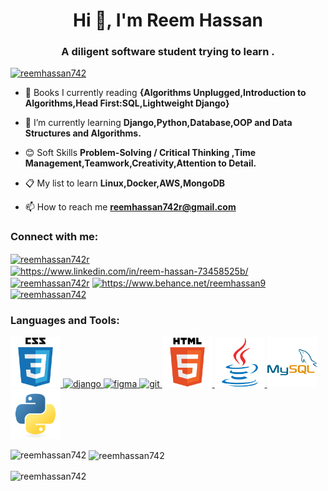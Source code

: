 <h1 align="center">Hi 👋, I'm Reem Hassan</h1>
<h3 align="center">A diligent software student trying to learn .</h3>

<p align="left"> <a href="https://github.com/ryo-ma/github-profile-trophy"><img src="https://github-profile-trophy.vercel.app/?username=reemhassan742" alt="reemhassan742" /></a> </p>


- 📕 Books I currently reading **{Algorithms Unplugged,Introduction to Algorithms,Head First:SQL,Lightweight Django}**

- 🌱 I’m currently learning **Django,Python,Database,OOP and Data Structures and Algorithms.**

- 😊 Soft Skills **Problem-Solving / Critical Thinking ,Time Management,Teamwork,Creativity,Attention to Detail.**

- 📋 My list to learn **Linux,Docker,AWS,MongoDB**

- 📫 How to reach me **reemhassan742r@gmail.com**

<h3 align="left">Connect with me:</h3>
<p align="left">
<a href="https://twitter.com/reemhassan742r" target="blank"><img align="center" src="https://raw.githubusercontent.com/rahuldkjain/github-profile-readme-generator/master/src/images/icons/Social/twitter.svg" alt="reemhassan742r" height="40" width="50" /></a>
<a href="https://linkedin.com/in/https://www.linkedin.com/in/reem-hassan-73458525b/" target="blank"><img align="center" src="https://raw.githubusercontent.com/rahuldkjain/github-profile-readme-generator/master/src/images/icons/Social/linked-in-alt.svg" alt="https://www.linkedin.com/in/reem-hassan-73458525b/" height="40" width="50" /></a>
<a href="https://instagram.com/reemhassan742r" target="blank"><img align="center" src="https://raw.githubusercontent.com/rahuldkjain/github-profile-readme-generator/master/src/images/icons/Social/instagram.svg" alt="reemhassan742r" height="40" width="50" /></a>
<a href="https://www.behance.net/https://www.behance.net/reemhassan9" target="blank"><img align="center" src="https://raw.githubusercontent.com/rahuldkjain/github-profile-readme-generator/master/src/images/icons/Social/behance.svg" alt="https://www.behance.net/reemhassan9" height="40" width="50" /></a>
<a href="https://www.leetcode.com/reemhassan742" target="blank"><img align="center" src="https://raw.githubusercontent.com/rahuldkjain/github-profile-readme-generator/master/src/images/icons/Social/leet-code.svg" alt="reemhassan742" height="40" width="50" /></a>
</p>

<h3 align="left">Languages and Tools:</h3>
<p align="left"> <a href="https://www.w3schools.com/css/" target="_blank" rel="noreferrer"> <img src="https://raw.githubusercontent.com/devicons/devicon/master/icons/css3/css3-original-wordmark.svg" alt="css3" width="80" height="80"/> </a> <a href="https://www.djangoproject.com/" target="_blank" rel="noreferrer"> <img src="https://cdn.worldvectorlogo.com/logos/django.svg" alt="django" width="80" height="80"/> </a> <a href="https://www.figma.com/" target="_blank" rel="noreferrer"> <img src="https://www.vectorlogo.zone/logos/figma/figma-icon.svg" alt="figma" width="80" height="80"/> </a> <a href="https://git-scm.com/" target="_blank" rel="noreferrer"> <img src="https://www.vectorlogo.zone/logos/git-scm/git-scm-icon.svg" alt="git" width="80" height="80"/> </a> <a href="https://www.w3.org/html/" target="_blank" rel="noreferrer"> <img src="https://raw.githubusercontent.com/devicons/devicon/master/icons/html5/html5-original-wordmark.svg" alt="html5" width="80" height="80"/> </a> <a href="https://www.java.com" target="_blank" rel="noreferrer"> <img src="https://raw.githubusercontent.com/devicons/devicon/master/icons/java/java-original.svg" alt="java" width="80" height="80"/> </a> <a href="https://www.mysql.com/" target="_blank" rel="noreferrer"> <img src="https://raw.githubusercontent.com/devicons/devicon/master/icons/mysql/mysql-original-wordmark.svg" alt="mysql" width="80" height="80"/> </a> <a href="https://www.python.org" target="_blank" rel="noreferrer"> <img src="https://raw.githubusercontent.com/devicons/devicon/master/icons/python/python-original.svg" alt="python" width="80" height="80"/> </a> </p>

<p><img align="left" src="https://github-readme-stats.vercel.app/api/top-langs?username=reemhassan742&show_icons=true&locale=en&layout=compact" alt="reemhassan742" /></p>

<p>&nbsp;<img align="center" src="https://github-readme-stats.vercel.app/api?username=reemhassan742&show_icons=true&locale=en" alt="reemhassan742" /></p>

<p><img align="center" src="https://github-readme-streak-stats.herokuapp.com/?user=reemhassan742&" alt="reemhassan742" /></p>
